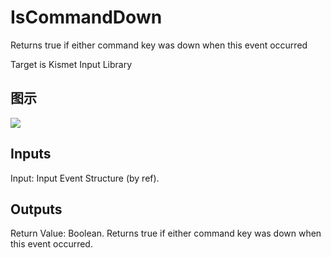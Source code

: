 # IsCommandDown

Returns true if either command key was down when this event occurred

Target is Kismet Input Library

## 图示

![]($-20221218-19242305.png)

## Inputs

Input: Input Event Structure (by ref).  

## Outputs

Return Value: Boolean. Returns true if either command key was down when this event occurred.

